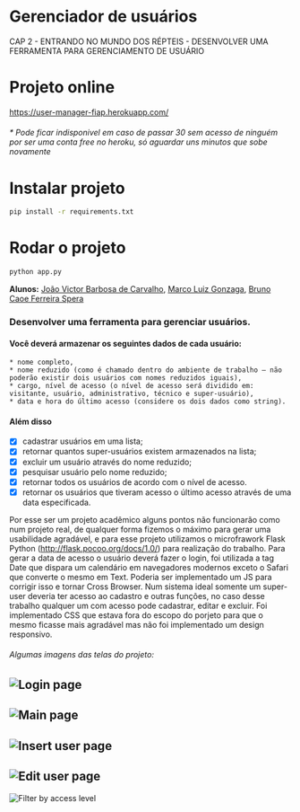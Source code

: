# Gerenciador de usuários

CAP 2 - ENTRANDO NO MUNDO DOS RÉPTEIS - DESENVOLVER UMA FERRAMENTA PARA GERENCIAMENTO DE USUÁRIO

# Projeto online

https://user-manager-fiap.herokuapp.com/

###### * Pode ficar indisponivel em caso de passar 30 sem acesso de ninguém por ser uma conta free no heroku, só aguardar uns minutos que sobe novamente

# Instalar projeto

```sh
pip install -r requirements.txt
```

# Rodar o projeto

```sh
python app.py
```

**Alunos:** [João Victor Barbosa de Carvalho](https://github.com/joaocarvalhowd), [Marco Luiz Gonzaga](https://github.com/pixelcake), [Bruno Caoe Ferreira Spera](https://github.com/brunospera)

### Desenvolver uma ferramenta para gerenciar usuários. 

#### Você deverá armazenar os seguintes dados de cada usuário: 
    * nome completo, 
    * nome reduzido (como é chamado dentro do ambiente de trabalho – não poderão existir dois usuários com nomes reduzidos iguais), 
    * cargo, nível de acesso (o nível de acesso será dividido em: visitante, usuário, administrativo, técnico e super-usuário), 
    * data e hora do último acesso (considere os dois dados como string).

#### Além disso
 - [x] cadastrar usuários em uma lista; 
 - [x] retornar quantos super-usuários existem armazenados na lista; 
 - [x] excluir um usuário através do nome reduzido; 
 - [x] pesquisar usuário pelo nome reduzido; 
 - [x] retornar todos os usuários de acordo com o nível de acesso. 
 - [x] retornar os usuários que tiveram acesso o último acesso através de uma data especificada.

Por esse ser um projeto acadêmico alguns pontos não funcionarão como num projeto real, de qualquer forma fizemos o máximo para gerar uma usabilidade agradável, e para esse projeto utilizamos o microfrawork Flask Python (http://flask.pocoo.org/docs/1.0/) para realização do trabalho.
Para gerar a data de acesso o usuário deverá fazer o login, foi utilizada a tag Date que dispara um calendário em navegadores modernos exceto o Safari que converte o mesmo em Text. Poderia ser implementado um JS para corrigir isso e tornar Cross Browser.
Num sistema ideal somente um super-user deveria ter acesso ao cadastro e outras funções, no caso desse trabalho qualquer um com acesso pode cadastrar, editar e excluir.
Foi implementado CSS que estava fora do escopo do porjeto para que o mesmo ficasse mais agradável mas não foi implementado um design responsivo.

###### Algumas imagens das telas do projeto:
![Login page](https://pentest.tools/fiap/img/login.jpg)
---
![Main page](https://pentest.tools/fiap/img/main-page.jpg)
---
![Insert user page](https://pentest.tools/fiap/img/insert-user.jpg)
---
![Edit user page](https://pentest.tools/fiap/img/edit-user.jpg)
---
![Filter by access level](https://pentest.tools/fiap/img/filter-user-by-level-access.jpg)
